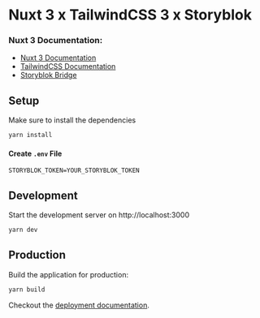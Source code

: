 # Nuxt 3 x TailwindCSS 3 x Storyblok

### Nuxt 3 Documentation:
* [Nuxt 3 Documentation](https://v3.nuxtjs.org)
* [TailwindCSS Documentation](https://tailwindcss.com/docs/installation)
* [Storyblok Bridge](https://github.com/storyblok/storyblok-nuxt/tree/next)

## Setup

Make sure to install the dependencies

```bash
yarn install
```

#### Create `.env` File
```dotenv
STORYBLOK_TOKEN=YOUR_STORYBLOK_TOKEN
```

## Development

Start the development server on http://localhost:3000

```bash
yarn dev
```

## Production

Build the application for production:

```bash
yarn build
```

Checkout the [deployment documentation](https://v3.nuxtjs.org/docs/deployment).
